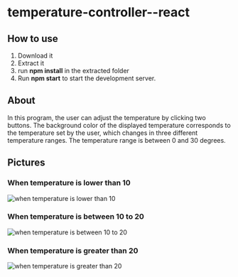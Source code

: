 # temperature-controller--react
## How to use
1. Download it
2. Extract it
3. run **npm install** in the extracted folder
4. Run **npm start** to start the development server.
## About
In this program, the user can adjust the temperature by clicking two buttons. The background color of the displayed temperature corresponds to the temperature set by the user, which changes in three different temperature ranges. The temperature range is between 0 and 30 degrees.
## Pictures
### When temperature is lower than 10
![when temperature is lower than 10](https://github.com/arimoa/temperature-controller-react.js/assets/134084996/44ca3d69-2aae-410a-83d7-6882c13c78b6)

### When temperature is between 10 to 20
![when temperature is between 10 to 20](https://github.com/arimoa/temperature-controller-react.js/assets/134084996/e17e493b-cee8-4d38-a4f0-c86e70c44fd6)

### When temperature is greater than 20
![when temperature is greater than 20](https://github.com/arimoa/temperature-controller-react.js/assets/134084996/ae4873da-024a-4891-93df-d6880cff7d4a)

